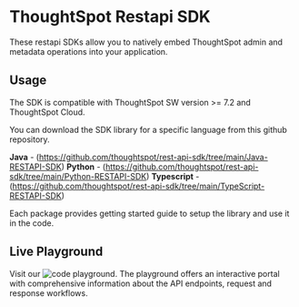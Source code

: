 # ThoughtSpot Restapi SDK
These restapi SDKs allow you to natively embed ThoughtSpot admin and metadata operations into your application.

## Usage
The SDK is compatible with ThoughtSpot SW version >= 7.2 and ThoughtSpot Cloud.

You can download the SDK library for a specific language from this github repository.

**Java** - (https://github.com/thoughtspot/rest-api-sdk/tree/main/Java-RESTAPI-SDK)
**Python** - (https://github.com/thoughtspot/rest-api-sdk/tree/main/Python-RESTAPI-SDK)
**Typescript** - (https://github.com/thoughtspot/rest-api-sdk/tree/main/TypeScript-RESTAPI-SDK)

Each package provides getting started guide to setup the library and use it in the code.

## Live Playground
Visit our ![code playground](https://try-everywhere.thoughtspot.cloud/v2/#/everywhere/api/rest/playgroundV2). The playground offers an interactive portal with comprehensive information about the API endpoints, request and response workflows.
